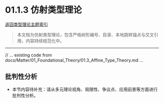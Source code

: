 # 01.1.3 仿射类型理论

[返回类型理论主题索引](README.md)

> 本文档为仿射类型理论，包含严格树形编号、目录、本地跳转锚点与交叉引用，内容持续规范化中。

---

// ... existing code from docs/Matter/01_Foundational_Theory/01.3_Affine_Type_Theory.md ...


## 批判性分析

- 本节内容待补充：请从多元理论视角、局限性、争议点、应用前景等方面进行批判性分析。
